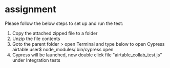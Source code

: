 # assignment

Please follow the below steps to set up and run the test:
1. Copy the attached zipped file to a folder
2. Unzip the file contents
3. Goto the parent folder > open Terminal and type below to open Cypress
	airtable user$ node_modules/.bin/cypress open
4. Cypress will be launched, now double click file "airtable_collab_test.js" under Integration tests

